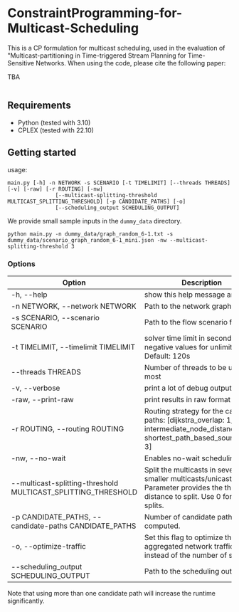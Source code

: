 # ConstraintProgramming-for-Multicast-Scheduling

This is a CP formulation for multicast scheduling, used in the evaluation of "Multicast-partitioning in Time-triggered Stream Planning for Time-Sensitive Networks.
When using the code, please cite the following paper:

TBA
```

```


## Requirements

- Python (tested with 3.10)
- CPLEX (tested with 22.10)

## Getting started

usage: 
```
main.py [-h] -n NETWORK -s SCENARIO [-t TIMELIMIT] [--threads THREADS] [-v] [-raw] [-r ROUTING] [-nw]
               [--multicast-splitting-threshold MULTICAST_SPLITTING_THRESHOLD] [-p CANDIDATE_PATHS] [-o]
               [--scheduling_output SCHEDULING_OUTPUT]
```

We provide small sample inputs in the `dummy_data` directory.

`python main.py -n dummy_data/graph_random_6-1.txt -s dummy_data/scenario_graph_random_6-1_mini.json -nw --multicast-splitting-threshold 3`


### Options

| Option                                                        | Description                                                                                                                           |
|---------------------------------------------------------------|---------------------------------------------------------------------------------------------------------------------------------------|
| -h, --help                                                    | show this help message and exit                                                                                                       |
| -n NETWORK, --network NETWORK                                 | Path to the network graph file                                                                                                        |
| -s SCENARIO, --scenario SCENARIO                              | Path to the flow scenario file                                                                                                        |
| -t TIMELIMIT, --timelimit TIMELIMIT                           | solver time limit in seconds. Use negative values for unlimited. Default: 120s                                                        |
| --threads THREADS                                             | Number of threads to be used at most                                                                                                  |
| -v, --verbose                                                 | print a lot of debug outputs                                                                                                          |
| -raw, --print-raw                                             | print results in raw format                                                                                                           |
| -r ROUTING, --routing ROUTING                                 | Routing strategy for the candidate paths: [dijkstra_overlap: 1, intermediate_node_distance: 2, shortest_path_based_source_tree: 3]    |
| -nw, --no-wait                                                | Enables no-wait scheduling                                                                                                            |
| --multicast-splitting-threshold MULTICAST_SPLITTING_THRESHOLD | Split the multicasts in several smaller multicasts/unicasts. Parameter provides the threshold distance to split. Use 0 for no splits. |
| -p CANDIDATE_PATHS, --candidate-paths CANDIDATE_PATHS         | Number of candidate paths to be computed.                                                                                             |
| -o, --optimize-traffic                                        | Set this flag to optimize the aggregated network traffic instead of the number of streams                                             |
| --scheduling_output SCHEDULING_OUTPUT                         | Path to the scheduling output file                                                                                                    |

Note that using more than one candidate path will increase the runtime significantly.

